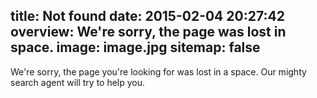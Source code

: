 title: Not found
date: 2015-02-04 20:27:42
overview: We're sorry, the page was lost in space. 
image: image.jpg
sitemap: false
---
We're sorry, the page you're looking for was lost in a space. Our mighty search agent will try to help you.